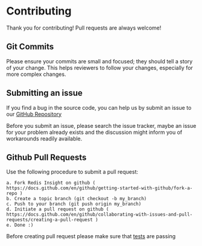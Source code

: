 # Contributing

Thank you for contributing! Pull requests are always welcome!

## Git Commits

Please ensure your commits are small and focused; they should tell a story of your change. This helps reviewers to follow your changes, especially for more complex changes.

## Submitting an issue

If you find a bug in the source code, you can help us by
submit an issue to our [GitHub Repository](https://github.com/RedisInsight/RedisInsight)

Before you submit an issue, please search the issue tracker, maybe an issue for your problem already exists and the discussion might inform you of workarounds readily available.

## Github Pull Requests

Use the following procedure to submit a pull request:

    a. Fork Redis Insight on github ( https://docs.github.com/en/github/getting-started-with-github/fork-a-repo )
    b. Create a topic branch (git checkout -b my_branch)
    c. Push to your branch (git push origin my_branch)
    d. Initiate a pull request on github ( https://docs.github.com/en/github/collaborating-with-issues-and-pull-requests/creating-a-pull-request )
    e. Done :)

Before creating pull request please make sure that [tests](README.md#tests) are passing
